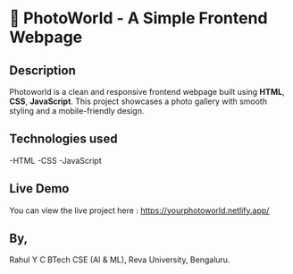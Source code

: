 # 📸 PhotoWorld - A Simple Frontend Webpage

## Description

Photoworld is a clean and responsive frontend webpage built using **HTML**, **CSS**, **JavaScript**. This project showcases a photo gallery with smooth styling and a mobile-friendly design.

## Technologies used

-HTML
-CSS
-JavaScript

## Live Demo

You can view the live project here :
https://yourphotoworld.netlify.app/

## By,

Rahul Y C
BTech CSE (AI & ML), Reva University, Bengaluru.
